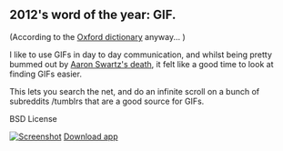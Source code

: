 2012's word of the year: GIF.
--------

(According to the [Oxford dictionary](http://www.wired.com/underwire/2012/11/gif-word-of-the-year/) anyway... )

I like to use GIFs in day to day communication, and whilst being pretty bummed out by [Aaron Swartz's death](https://duckduckgo.com/?q=aaron%20swartz%20death), it felt like a good time to look at finding GIFs easier.

This lets you search the net, and do an infinite scroll on a bunch of subreddits /tumblrs that are a good source for GIFs.

BSD License

[![Screenshot](https://raw.github.com/orta/GIFs/master/web/screenshot.png "screenshot")](https://raw.github.com/orta/GIFs/master/web/GIFs.app.zip)
[Download app](https://raw.github.com/orta/GIFs/master/web/GIFs.app.zip)
